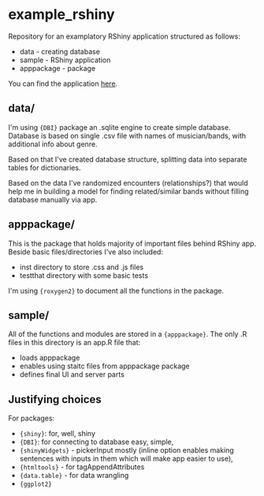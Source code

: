 # example_rshiny

Repository for an examplatory RShiny application structured as follows:

- data - creating database
- sample - RShiny application
- apppackage - package

You can find the application [here](http://dominikzabinski.com:3838/sample/).

## data/

I'm using <code>{DBI}</code> package an .sqlite engine to create simple database. Database is based on single .csv file with names of musician/bands, with additional info about genre. 

Based on that I've created database structure, splitting data into separate tables for dictionaries. 

Based on the data I've randomized encounters (relationships?) that would help me in building a model for finding related/similar bands without filling database manually via app.

## apppackage/

This is the package that holds majority of important files behind RShiny app. Beside basic files/directories I've also included:

- inst directory to store .css and .js files
- testthat directory with some basic tests

I'm using <code>{roxygen2}</code> to document all the functions in the package. 

## sample/

All of the functions and modules are stored in a <code>{apppackage}</code>. The only .R files in this directory is an app.R file that:

- loads apppackage
- enables using staitc files from apppackage package
- defines final UI and server parts

## Justifying choices

For packages:

- <code>{shiny}</code>: for, well, shiny
- <code>{DBI}</code>: for connecting to database easy, simple, 
- <code>{shinyWidgets}</code> - pickerInput mostly (inline option enables making sentences with inputs in them which will make app easier to use),
- <code>{htmltools}</code> - for tagAppendAttributes
- <code>{data.table}</code> - for data wrangling
- <code>{ggplot2}</code>
